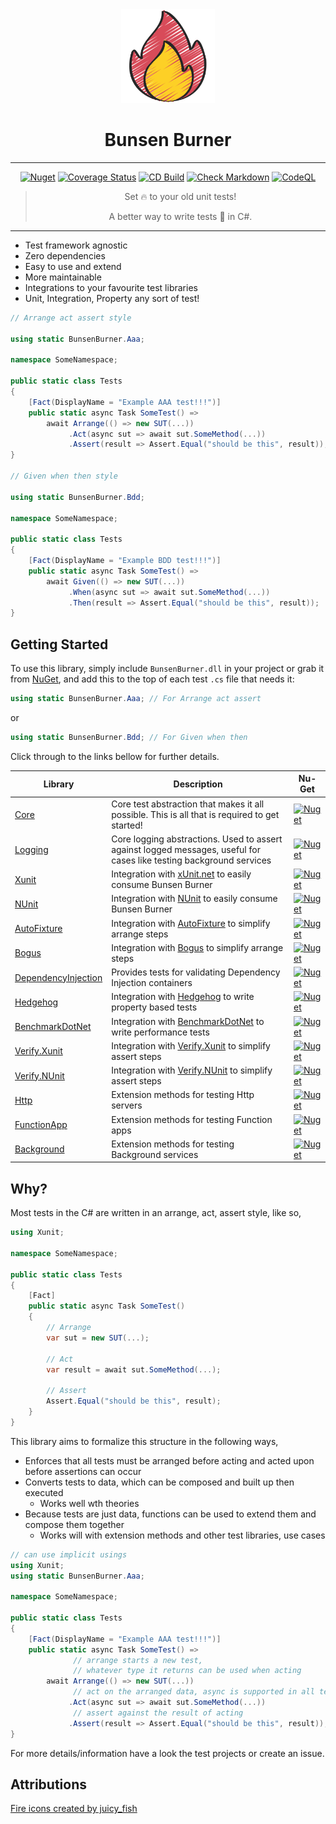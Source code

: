 ﻿<!-- markdownlint-disable MD033 MD041 -->
<div style="text-align: center">

<img src="fire-icon.png" alt="Bunsen Burner" style="max-width: 150px"/>

# Bunsen Burner

---

[![Nuget](https://img.shields.io/nuget/v/BunsenBurner)](https://www.nuget.org/packages/BunsenBurner/)
[![Coverage Status](https://coveralls.io/repos/github/bmazzarol/Bunsen-Burner/badge.svg?branch=main)](https://coveralls.io/github/bmazzarol/Bunsen-Burner?branch=main)
[![CD Build](https://github.com/bmazzarol/Bunsen-Burner/actions/workflows/cd-build.yml/badge.svg)](https://github.com/bmazzarol/Bunsen-Burner/actions/workflows/cd-build.yml)
[![Check Markdown](https://github.com/bmazzarol/Bunsen-Burner/actions/workflows/check-markdown.yml/badge.svg)](https://github.com/bmazzarol/Bunsen-Burner/actions/workflows/check-markdown.yml)
[![CodeQL](https://github.com/bmazzarol/Bunsen-Burner/actions/workflows/codeql.yml/badge.svg)](https://github.com/bmazzarol/Bunsen-Burner/actions/workflows/codeql.yml)

> Set :fire: to your old unit tests!
>
> A better way to write tests :test_tube: in C#.

</div>

---

* Test framework agnostic
* Zero dependencies
* Easy to use and extend
* More maintainable
* Integrations to your favourite test libraries
* Unit, Integration, Property any sort of test!

```c#
// Arrange act assert style

using static BunsenBurner.Aaa;

namespace SomeNamespace;

public static class Tests
{
    [Fact(DisplayName = "Example AAA test!!!")]
    public static async Task SomeTest() =>
        await Arrange(() => new SUT(...))
             .Act(async sut => await sut.SomeMethod(...))
             .Assert(result => Assert.Equal("should be this", result));
}

// Given when then style

using static BunsenBurner.Bdd;

namespace SomeNamespace;

public static class Tests
{
    [Fact(DisplayName = "Example BDD test!!!")]
    public static async Task SomeTest() =>
        await Given(() => new SUT(...))
             .When(async sut => await sut.SomeMethod(...))
             .Then(result => Assert.Equal("should be this", result));
}
```

## Getting Started

To use this library, simply include `BunsenBurner.dll` in your project or grab
it from [NuGet](https://www.nuget.org/packages/BunsenBurner/), and add this to
the top of each test `.cs` file
that needs it:

```C#
using static BunsenBurner.Aaa; // For Arrange act assert
```

or

```C#
using static BunsenBurner.Bdd; // For Given when then
```

Click through to the links bellow for further details.
<!-- markdownlint-disable MD013 -->

| Library                                                             | Description                                                                                                          | Nu-Get                                                                                                                                        |
|---------------------------------------------------------------------|----------------------------------------------------------------------------------------------------------------------|-----------------------------------------------------------------------------------------------------------------------------------------------|
| [Core](./BunsenBurner/README.md)                                    | Core test abstraction that makes it all possible. This is all that is required to get started!                       | [![Nuget](https://img.shields.io/nuget/v/BunsenBurner)](https://www.nuget.org/packages/BunsenBurner/)                                         |
| [Logging](./BunsenBurner.Logging/README.md)                         | Core logging abstractions. Used to assert against logged messages, useful for cases like testing background services | [![Nuget](https://img.shields.io/nuget/v/BunsenBurner.Logging)](https://www.nuget.org/packages/BunsenBurner.Logging/)                         |
| [Xunit](./BunsenBurner.Xunit/README.md)                             | Integration with [xUnit.net](https://github.com/xunit/xunit) to easily consume Bunsen Burner                         | [![Nuget](https://img.shields.io/nuget/v/BunsenBurner.Xunit)](https://www.nuget.org/packages/BunsenBurner.Xunit/)                             |
| [NUnit](./BunsenBurner.NUnit/README.md)                             | Integration with [NUnit](https://github.com/nunit/nunit) to easily consume Bunsen Burner                             | [![Nuget](https://img.shields.io/nuget/v/BunsenBurner.NUnit)](https://www.nuget.org/packages/BunsenBurner.NUnit/)                             |
| [AutoFixture](./BunsenBurner.AutoFixture/README.md)                 | Integration with [AutoFixture](https://github.com/AutoFixture) to simplify arrange steps                             | [![Nuget](https://img.shields.io/nuget/v/BunsenBurner.AutoFixture)](https://www.nuget.org/packages/BunsenBurner.AutoFixture/)                 |
| [Bogus](./BunsenBurner.Bogus/README.md)                             | Integration with [Bogus](https://github.com/bchavez/Bogus) to simplify arrange steps                                 | [![Nuget](https://img.shields.io/nuget/v/BunsenBurner.Bogus)](https://www.nuget.org/packages/BunsenBurner.Bogus/)                             |
| [DependencyInjection](./BunsenBurner.DependencyInjection/README.md) | Provides tests for validating Dependency Injection containers                                                        | [![Nuget](https://img.shields.io/nuget/v/BunsenBurner.DependencyInjection)](https://www.nuget.org/packages/BunsenBurner.DependencyInjection/) |
| [Hedgehog](./BunsenBurner.Hedgehog/README.md)                       | Integration with [Hedgehog](https://github.com/hedgehogqa/fsharp-hedgehog) to write property based tests             | [![Nuget](https://img.shields.io/nuget/v/BunsenBurner.Hedgehog)](https://www.nuget.org/packages/BunsenBurner.Hedgehog/)                       |
| [BenchmarkDotNet](./BunsenBurner.BenchmarkDotNet/README.md)         | Integration with [BenchmarkDotNet](https://github.com/dotnet/BenchmarkDotNet) to write performance tests             | [![Nuget](https://img.shields.io/nuget/v/BunsenBurner.BenchmarkDotNet)](https://www.nuget.org/packages/BunsenBurner.BenchmarkDotNet/)         |
| [Verify.Xunit](./BunsenBurner.Verify.Xunit/README.md)               | Integration with [Verify.Xunit](https://github.com/VerifyTests/Verify) to simplify assert steps                      | [![Nuget](https://img.shields.io/nuget/v/BunsenBurner.Verify.Xunit)](https://www.nuget.org/packages/BunsenBurner.Verify.Xunit/)               |
| [Verify.NUnit](./BunsenBurner.Verify.NUnit/README.md)               | Integration with [Verify.NUnit](https://github.com/VerifyTests/Verify) to simplify assert steps                      | [![Nuget](https://img.shields.io/nuget/v/BunsenBurner.Verify.NUnit)](https://www.nuget.org/packages/BunsenBurner.Verify.NUnit/)               |
| [Http](./BunsenBurner.Http/README.md)                               | Extension methods for testing Http servers                                                                           | [![Nuget](https://img.shields.io/nuget/v/BunsenBurner.Http)](https://www.nuget.org/packages/BunsenBurner.Http/)                               |
| [FunctionApp](./BunsenBurner.FunctionApp/README.md)                 | Extension methods for testing Function apps                                                                          | [![Nuget](https://img.shields.io/nuget/v/BunsenBurner.FunctionApp)](https://www.nuget.org/packages/BunsenBurner.FunctionApp/)                 |
| [Background](./BunsenBurner.Background/README.md)                   | Extension methods for testing Background services                                                                    | [![Nuget](https://img.shields.io/nuget/v/BunsenBurner.Background)](https://www.nuget.org/packages/BunsenBurner.Background/)                   |

<!-- markdownlint-enable MD013 -->

## Why?

Most tests in the C# are written in an arrange, act, assert style, like so,

```c#
using Xunit;

namespace SomeNamespace;

public static class Tests
{
    [Fact]
    public static async Task SomeTest()
    {
        // Arrange
        var sut = new SUT(...);
        
        // Act
        var result = await sut.SomeMethod(...);
        
        // Assert
        Assert.Equal("should be this", result);
    }
}
```

This library aims to formalize this structure in the following ways,

* Enforces that all tests must be arranged before acting and acted upon before
  assertions can occur
* Converts tests to data, which can be composed and built up then executed
  * Works well wth theories
* Because tests are just data, functions can be used to extend them and compose
  them together
  * Works will with extension methods and other test libraries, use cases

```c#
// can use implicit usings
using Xunit;
using static BunsenBurner.Aaa;

namespace SomeNamespace;

public static class Tests
{
    [Fact(DisplayName = "Example AAA test!!!")]
    public static async Task SomeTest() =>
              // arrange starts a new test, 
              // whatever type it returns can be used when acting 
        await Arrange(() => new SUT(...))
              // act on the arranged data, async is supported in all test steps
             .Act(async sut => await sut.SomeMethod(...))
              // assert against the result of acting
             .Assert(result => Assert.Equal("should be this", result));
}
```

For more details/information have a look the test projects or create an issue.

## Attributions

[Fire icons created by juicy_fish](https://www.flaticon.com/free-icons/fire)
